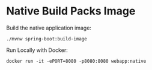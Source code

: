# Native Build Packs Image

Build the native application image:
```
./mvnw spring-boot:build-image
```

Run Locally with Docker:
```
docker run -it -ePORT=8080 -p8080:8080 webapp:native
```
